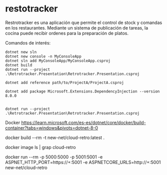 # restotracker
Restrotracker es una aplicación que permite el control de stock y comandas en los restaurantes. Mediante un sistema de publicación de tareas, la cocina puede recibir ordenes para la preparación de platos.

Comandos de interés:
```
dotnet new sln
dotnet new console -n MyConsoleApp
dotnet sln add MyConsoleApp/MyConsoleApp.csproj
dotnet build
dotnet run --project .\Retrotracker.Presentation\Retrotracker.Presentation.csproj

dotnet add reference path/to/ProjectA/ProjectA.csproj

dotnet add package Microsoft.Extensions.DependencyInjection --version 8.0.0


dotnet run --project .\Retrotracker.Presentation\Retrotracker.Presentation.csproj
```

Docker
https://learn.microsoft.com/es-es/dotnet/core/docker/build-container?tabs=windows&pivots=dotnet-8-0

docker build --rm -t new-net/cloud-retro:latest .

docker image ls | grap cloud-retro

docker run --rm -p 5000:5000 -p 5001:5001 -e ASPNET_HTTP_PORT=https://+:5001 -e ASPNETCORE_URLS=http://+:5001 new-net/cloud-retro
